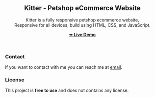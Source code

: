 <div align="center">


  <br />
  <br />

  <h2 align="center">Kitter - Petshop eCommerce Website</h2>

  Kitter is a fully responsive petshop ecommerce website, <br />Responsive for all devices, build using HTML, CSS, and JavaScript.

  <a href="https://codewithsadee.github.io/kitter/"><strong>➥ Live Demo</strong></a>

</div>

<br />

### Contact

If you want to contact with me you can reach me at [email](ademichael323@gmail.com).

### License

This project is **free to use** and does not contains any license.
